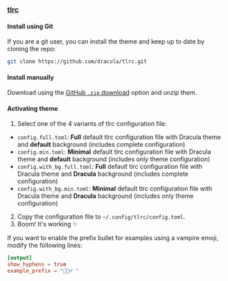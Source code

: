 ### [tlrc](https://github.com/tldr-pages/tlrc)

#### Install using Git

If you are a git user, you can install the theme and keep up to date by cloning the repo:

```bash
git clone https://github.com/dracula/tlrc.git
```

#### Install manually

Download using the [GitHub `.zip` download](https://github.com/dracula/tlrc/archive/main.zip) option and unzip them.

#### Activating theme

1. Select one of the 4 variants of tlrc configuration file:
  - `config.full.toml`: **Full** default tlrc configuration file with Dracula theme and **default** background (includes complete configuration)
  - `config.min.toml`: **Minimal** default tlrc configuration file with Dracula theme and **default** background (includes only theme configuration)
  - `config.with_bg.full.toml`: **Full** default tlrc configuration file with Dracula theme and **Dracula** background (includes complete configuration)
  - `config.with_bg.min.toml`: **Minimal** default tlrc configuration file with Dracula theme and **Dracula** background (includes only theme configuration)
2. Copy the configuration file to `~/.config/tlrc/config.toml`.
3. Boom! It's working ✨

If you want to enable the prefix bullet for examples using a vampire emoji, modify the following lines:

```toml
[output]
show_hyphens = true
example_prefix = "🧛🏻‍♂️ "
```
